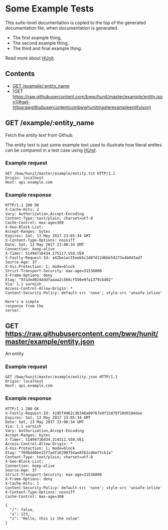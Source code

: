 # Some Example Tests

This suite-level documentation is copied to the top of the generated
documentation file, when documentation is generated.
  
  * The first example thing,
  * The second example thing,
  * The third and final example thing.

Read more about [HUnit](https://github.com/bww/hunit).

## Contents

* [GET /example/:entity_name](#get-exampleentity_name)
* [GET https://raw.githubusercontent.com/bww/hunit/master/example/entity.json](#get-httpsrawgithubusercontentcombwwhunitmasterexampleentityjson)

## GET /example/:entity_name

Fetch the *entity text* from Github.

The entity text is just some example text used to illustrate how literal
entites can be compared in a test case using [*HUnit*](https://github.com/bww/hunit).

### Example request

```http
GET /bww/hunit/master/example/entity.txt HTTP/1.1
Origin: localhost
Host: api.example.com

```
### Example response

```http
HTTP/1.1 200 OK
X-Cache-Hits: 2
Vary: Authorization,Accept-Encoding
Content-Type: text/plain; charset=utf-8
Cache-Control: max-age=300
X-Geo-Block-List: 
Accept-Ranges: bytes
Expires: Sat, 13 May 2017 23:05:34 GMT
X-Content-Type-Options: nosniff
Date: Sat, 13 May 2017 23:00:34 GMT
Connection: keep-alive
X-Timer: S1494716434.275117,VS0,VE0
X-Fastly-Request-Id: a42be1ac55eeb5c2d07d12d6bb54273e4b043ad7
Source-Age: 37
X-Xss-Protection: 1; mode=block
Strict-Transport-Security: max-age=31536000
X-Frame-Options: deny
Etag: "97a3ed924dddfaaaa2c566cf556e9fa1379cbd02"
Via: 1.1 varnish
Access-Control-Allow-Origin: *
Content-Security-Policy: default-src 'none'; style-src 'unsafe-inline'

Here's a simple
response from the
server.

```


## GET https://raw.githubusercontent.com/bww/hunit/master/example/entity.json

An entity

### Example request

```http
GET /bww/hunit/master/example/entity.json HTTP/1.1
Origin: localhost
Host: api.example.com

```
### Example response

```http
HTTP/1.1 200 OK
X-Fastly-Request-Id: 4195f4962c3b346a00767e9f31070f10d9184dae
Expires: Sat, 13 May 2017 23:05:34 GMT
Date: Sat, 13 May 2017 23:00:34 GMT
Via: 1.1 varnish
Vary: Authorization,Accept-Encoding
Accept-Ranges: bytes
X-Timer: S1494716434.314311,VS0,VE1
Access-Control-Allow-Origin: *
X-Xss-Protection: 1; mode=block
Etag: "f69bdd0be1577adf16208754ae8f62cd6e7fcb1a"
Content-Type: text/plain; charset=utf-8
X-Geo-Block-List: 
Connection: keep-alive
Source-Age: 37
Strict-Transport-Security: max-age=31536000
X-Frame-Options: deny
X-Cache-Hits: 1
Content-Security-Policy: default-src 'none'; style-src 'unsafe-inline'
X-Content-Type-Options: nosniff
Cache-Control: max-age=300

{
  "/": false,
  "a": 123,
  "z": "Hello, this is the value"
}
```


